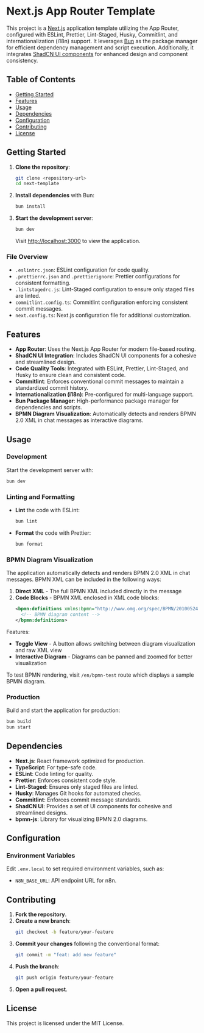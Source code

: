 
# Next.js App Router Template

This project is a [Next.js](https://nextjs.org) application template utilizing the App Router, configured with ESLint, Prettier, Lint-Staged, Husky, Commitlint, and internationalization (i18n) support. It leverages [Bun](https://bun.sh) as the package manager for efficient dependency management and script execution. Additionally, it integrates [ShadCN UI components](https://ui.shadcn.com/) for enhanced design and component consistency.

## Table of Contents

- [Getting Started](#getting-started)
- [Features](#features)
- [Usage](#usage)
- [Dependencies](#dependencies)
- [Configuration](#configuration)
- [Contributing](#contributing)
- [License](#license)

## Getting Started

1. **Clone the repository**:
   ```bash
   git clone <repository-url>
   cd next-template
   ```

2. **Install dependencies** with Bun:
   ```bash
   bun install
   ```

3. **Start the development server**:
   ```bash
   bun dev
   ```

   Visit [http://localhost:3000](http://localhost:3000) to view the application.

### File Overview

- `.eslintrc.json`: ESLint configuration for code quality.
- `.prettierrc.json` and `.prettierignore`: Prettier configurations for consistent formatting.
- `.lintstagedrc.js`: Lint-Staged configuration to ensure only staged files are linted.
- `commitlint.config.ts`: Commitlint configuration enforcing consistent commit messages.
- `next.config.ts`: Next.js configuration file for additional customization.

## Features

- **App Router**: Uses the Next.js App Router for modern file-based routing.
- **ShadCN UI Integration**: Includes ShadCN UI components for a cohesive and streamlined design.
- **Code Quality Tools**: Integrated with ESLint, Prettier, Lint-Staged, and Husky to ensure clean and consistent code.
- **Commitlint**: Enforces conventional commit messages to maintain a standardized commit history.
- **Internationalization (i18n)**: Pre-configured for multi-language support.
- **Bun Package Manager**: High-performance package manager for dependencies and scripts.
- **BPMN Diagram Visualization**: Automatically detects and renders BPMN 2.0 XML in chat messages as interactive diagrams.

## Usage

### Development
Start the development server with:

```bash
bun dev
```

### Linting and Formatting
- **Lint** the code with ESLint:
  ```bash
  bun lint
  ```
- **Format** the code with Prettier:
  ```bash
  bun format
  ```

### BPMN Diagram Visualization
The application automatically detects and renders BPMN 2.0 XML in chat messages. BPMN XML can be included in the following ways:

1. **Direct XML** - The full BPMN XML included directly in the message
2. **Code Blocks** - BPMN XML enclosed in XML code blocks:
   ```xml
   <bpmn:definitions xmlns:bpmn="http://www.omg.org/spec/BPMN/20100524/MODEL">
     <!-- BPMN diagram content -->
   </bpmn:definitions>
   ```

Features:
- **Toggle View** - A button allows switching between diagram visualization and raw XML view
- **Interactive Diagram** - Diagrams can be panned and zoomed for better visualization

To test BPMN rendering, visit `/en/bpmn-test` route which displays a sample BPMN diagram.

### Production
Build and start the application for production:
```bash
bun build
bun start
```

## Dependencies

- **Next.js**: React framework optimized for production.
- **TypeScript**: For type-safe code.
- **ESLint**: Code linting for quality.
- **Prettier**: Enforces consistent code style.
- **Lint-Staged**: Ensures only staged files are linted.
- **Husky**: Manages Git hooks for automated checks.
- **Commitlint**: Enforces commit message standards.
- **ShadCN UI**: Provides a set of UI components for cohesive and streamlined designs.
- **bpmn-js**: Library for visualizing BPMN 2.0 diagrams.

## Configuration

### Environment Variables
Edit `.env.local` to set required environment variables, such as:

- `N8N_BASE_URL`: API endpoint URL for n8n.

## Contributing

1. **Fork the repository**.
2. **Create a new branch**:
   ```bash
   git checkout -b feature/your-feature
   ```
3. **Commit your changes** following the conventional format:
   ```bash
   git commit -m "feat: add new feature"
   ```
4. **Push the branch**:
   ```bash
   git push origin feature/your-feature
   ```
5. **Open a pull request**.

## License

This project is licensed under the MIT License.